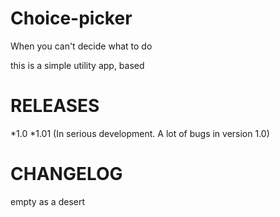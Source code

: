 # Choice-picker
When you can't decide what to do

this is a simple utility app, based

# RELEASES
*1.0
*1.01 (In serious development. A lot of bugs in version 1.0)

# CHANGELOG
empty as a desert
